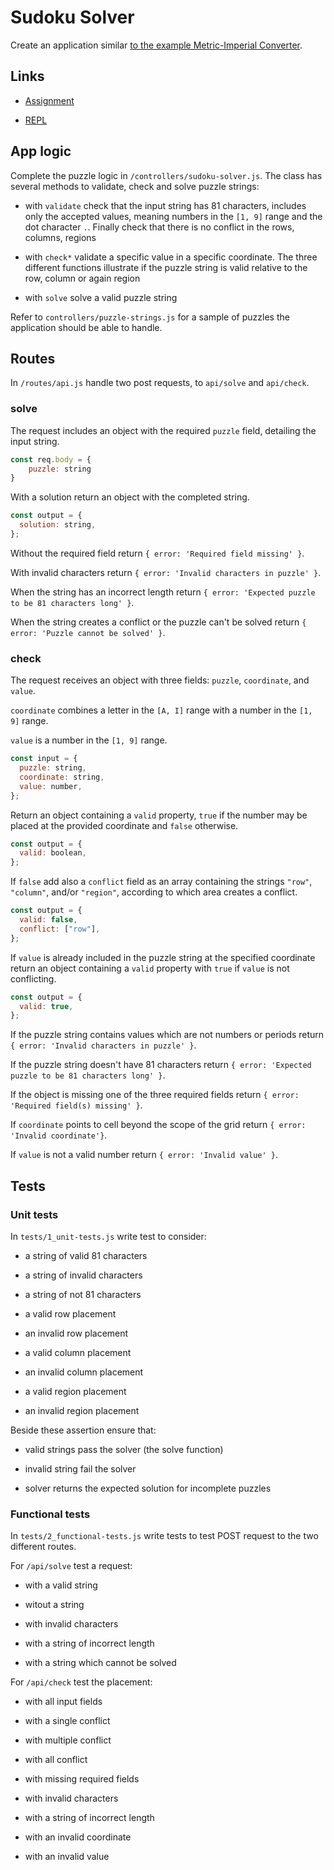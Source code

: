 # Sudoku Solver

Create an application similar [to the example Metric-Imperial Converter](https://sudoku-solver.freecodecamp.rocks/).

## Links

- [Assignment](https://www.freecodecamp.org/learn/quality-assurance/quality-assurance-projects/sudoku-solver)

- [REPL](https://replit.com/@borntofrappe/boilerplate-project-sudoku-solver)

## App logic

Complete the puzzle logic in `/controllers/sudoku-solver.js`. The class has several methods to validate, check and solve puzzle strings:

- with `validate` check that the input string has 81 characters, includes only the accepted values, meaning numbers in the `[1, 9]` range and the dot character `.`. Finally check that there is no conflict in the rows, columns, regions

- with `check*` validate a specific value in a specific coordinate. The three different functions illustrate if the puzzle string is valid relative to the row, column or again region

- with `solve` solve a valid puzzle string

Refer to `controllers/puzzle-strings.js` for a sample of puzzles the application should be able to handle.

## Routes

In `/routes/api.js` handle two post requests, to `api/solve` and `api/check`.

### solve

The request includes an object with the required `puzzle` field, detailing the input string.

```js
const req.body = {
    puzzle: string
}
```

With a solution return an object with the completed string.

```js
const output = {
  solution: string,
};
```

Without the required field return `{ error: 'Required field missing' }`.

With invalid characters return `{ error: 'Invalid characters in puzzle' }`.

When the string has an incorrect length return `{ error: 'Expected puzzle to be 81 characters long' }`.

When the string creates a conflict or the puzzle can't be solved return `{ error: 'Puzzle cannot be solved' }`.

### check

The request receives an object with three fields: `puzzle`, `coordinate`, and `value`.

`coordinate` combines a letter in the `[A, I]` range with a number in the `[1, 9]` range.

`value` is a number in the `[1, 9]` range.

```js
const input = {
  puzzle: string,
  coordinate: string,
  value: number,
};
```

Return an object containing a `valid` property, `true` if the number may be placed at the provided coordinate and `false` otherwise.

```js
const output = {
  valid: boolean,
};
```

If `false` add also a `conflict` field as an array containing the strings `"row"`, `"column"`, and/or `"region"`, according to which area creates a conflict.

```js
const output = {
  valid: false,
  conflict: ["row"],
};
```

If `value` is already included in the puzzle string at the specified coordinate return an object containing a `valid` property with `true` if `value` is not conflicting.

```js
const output = {
  valid: true,
};
```

If the puzzle string contains values which are not numbers or periods return `{ error: 'Invalid characters in puzzle' }`.

If the puzzle string doesn't have 81 characters return `{ error: 'Expected puzzle to be 81 characters long' }`.

If the object is missing one of the three required fields return `{ error: 'Required field(s) missing' }`.

If `coordinate` points to cell beyond the scope of the grid return `{ error: 'Invalid coordinate'}`.

If `value` is not a valid number return `{ error: 'Invalid value' }`.

## Tests

### Unit tests

In `tests/1_unit-tests.js` write test to consider:

- a string of valid 81 characters

- a string of invalid characters

- a string of not 81 characters

- a valid row placement

- an invalid row placement

- a valid column placement

- an invalid column placement

- a valid region placement

- an invalid region placement

Beside these assertion ensure that:

- valid strings pass the solver (the solve function)

- invalid string fail the solver

- solver returns the expected solution for incomplete puzzles

### Functional tests

In `tests/2_functional-tests.js` write tests to test POST request to the two different routes.

For `/api/solve` test a request:

- with a valid string

- witout a string

- with invalid characters

- with a string of incorrect length

- with a string which cannot be solved

For `/api/check` test the placement:

- with all input fields

- with a single conflict

- with multiple conflict

- with all conflict

- with missing required fields

- with invalid characters

- with a string of incorrect length

- with an invalid coordinate

- with an invalid value

